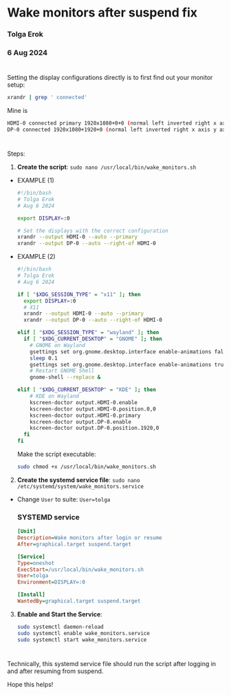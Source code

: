 # Wake monitors after suspend fix
### Tolga Erok
### 6 Aug 2024

#
Setting the display configurations directly is to first find out your monitor setup:


```bash
xrandr | grep ' connected'

```
Mine is
```bash
HDMI-0 connected primary 1920x1080+0+0 (normal left inverted right x axis y axis) 598mm x 336mm
DP-0 connected 1920x1080+1920+0 (normal left inverted right x axis y axis) 598mm x 336mm
```
#

Steps:

1. **Create the script**:  `sudo nano /usr/local/bin/wake_monitors.sh`

- EXAMPLE (1)
   ```bash
   #!/bin/bash
   # Tolga Erok
   # Aug 6 2024
   
   export DISPLAY=:0

   # Set the displays with the correct configuration
   xrandr --output HDMI-0 --auto --primary
   xrandr --output DP-0 --auto --right-of HDMI-0
   ```

- EXAMPLE (2)
   ```bash
   #!/bin/bash
   # Tolga Erok
   # Aug 6 2024
   
   if [ "$XDG_SESSION_TYPE" = "x11" ]; then
     export DISPLAY=:0   
     # X11
     xrandr --output HDMI-0 --auto --primary
     xrandr --output DP-0 --auto --right-of HDMI-0
   
   elif [ "$XDG_SESSION_TYPE" = "wayland" ]; then
     if [ "$XDG_CURRENT_DESKTOP" = "GNOME" ]; then
       # GNOME on Wayland
       gsettings set org.gnome.desktop.interface enable-animations false
       sleep 0.1
       gsettings set org.gnome.desktop.interface enable-animations true
       # Restart GNOME Shell
       gnome-shell --replace &
   
   elif [ "$XDG_CURRENT_DESKTOP" = "KDE" ]; then
       # KDE on Wayland
       kscreen-doctor output.HDMI-0.enable
       kscreen-doctor output.HDMI-0.position.0,0
       kscreen-doctor output.HDMI-0.primary
       kscreen-doctor output.DP-0.enable
       kscreen-doctor output.DP-0.position.1920,0
     fi
   fi
   ```
  
   Make the script executable:

   ```bash
   sudo chmod +x /usr/local/bin/wake_monitors.sh
   ```

2. **Create the systemd service file**:  `sudo nano /etc/systemd/system/wake_monitors.service` 
- Change `User` to suite: `User=tolga`
   
   ### SYSTEMD service

   ```ini
   [Unit]
   Description=Wake monitors after login or resume
   After=graphical.target suspend.target

   [Service]
   Type=oneshot
   ExecStart=/usr/local/bin/wake_monitors.sh
   User=tolga
   Environment=DISPLAY=:0

   [Install]
   WantedBy=graphical.target suspend.target
   ```

3. **Enable and Start the Service**:
   

   ```bash
   sudo systemctl daemon-reload
   sudo systemctl enable wake_monitors.service
   sudo systemctl start wake_monitors.service
   ```

# 
Technically, this systemd service file should run the script after logging in and after resuming from suspend.

Hope this helps!
